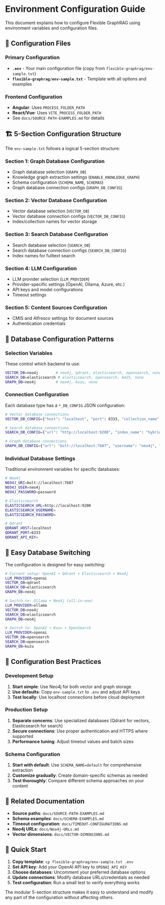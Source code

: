 # Environment Configuration Guide

This document explains how to configure Flexible GraphRAG using environment variables and configuration files.

## 📁 **Configuration Files**

### **Primary Configuration**
- **`.env`** - Your main configuration file (copy from `flexible-graphrag/env-sample.txt`)
- **`flexible-graphrag/env-sample.txt`** - Template with all options and examples

### **Frontend Configuration**
- **Angular**: Uses `PROCESS_FOLDER_PATH` 
- **React/Vue**: Uses `VITE_PROCESS_FOLDER_PATH`
- See `docs/SOURCE-PATH-EXAMPLES.md` for details

## 🏗️ **5-Section Configuration Structure**

The `env-sample.txt` follows a logical 5-section structure:

### **Section 1: Graph Database Configuration**
- Graph database selection (`GRAPH_DB`)
- Knowledge graph extraction settings (`ENABLE_KNOWLEDGE_GRAPH`)
- Schema configuration (`SCHEMA_NAME`, `SCHEMAS`)
- Graph database connection configs (`GRAPH_DB_CONFIG`)

### **Section 2: Vector Database Configuration**  
- Vector database selection (`VECTOR_DB`)
- Vector database connection configs (`VECTOR_DB_CONFIG`)
- Index/collection names for vector storage

### **Section 3: Search Database Configuration**
- Search database selection (`SEARCH_DB`)
- Search database connection configs (`SEARCH_DB_CONFIG`) 
- Index names for fulltext search

### **Section 4: LLM Configuration**
- LLM provider selection (`LLM_PROVIDER`)
- Provider-specific settings (OpenAI, Ollama, Azure, etc.)
- API keys and model configurations
- Timeout settings

### **Section 5: Content Sources Configuration**
- CMIS and Alfresco settings for document sources
- Authentication credentials

## 🔧 **Database Configuration Patterns**

### **Selection Variables**
These control which backend to use:
```bash
VECTOR_DB=neo4j        # neo4j, qdrant, elasticsearch, opensearch, none
SEARCH_DB=elasticsearch # elasticsearch, opensearch, bm25, none  
GRAPH_DB=neo4j         # neo4j, kuzu, none
```

### **Connection Configuration**
Each database type has a `*_DB_CONFIG` JSON configuration:
```bash
# Vector database connections
VECTOR_DB_CONFIG={"host": "localhost", "port": 6333, "collection_name": "hybrid_search_vector"}

# Search database connections  
SEARCH_DB_CONFIG={"url": "http://localhost:9200", "index_name": "hybrid_search_fulltext"}

# Graph database connections
GRAPH_DB_CONFIG={"url": "bolt://localhost:7687", "username": "neo4j", "password": "password"}
```

### **Individual Database Settings**
Traditional environment variables for specific databases:
```bash
# Neo4j
NEO4J_URI=bolt://localhost:7687
NEO4J_USER=neo4j
NEO4J_PASSWORD=password

# Elasticsearch
ELASTICSEARCH_URL=http://localhost:9200
ELASTICSEARCH_USERNAME=
ELASTICSEARCH_PASSWORD=

# Qdrant
QDRANT_HOST=localhost
QDRANT_PORT=6333
QDRANT_API_KEY=
```

## 🎯 **Easy Database Switching**

The configuration is designed for easy switching:

```bash
# Current setup: OpenAI + Qdrant + Elasticsearch + Neo4j
LLM_PROVIDER=openai
VECTOR_DB=qdrant
SEARCH_DB=elasticsearch  
GRAPH_DB=neo4j

# Switch to: Ollama + Neo4j (all-in-one)
LLM_PROVIDER=ollama
VECTOR_DB=neo4j
SEARCH_DB=elasticsearch
GRAPH_DB=neo4j

# Switch to: OpenAI + Kuzu + OpenSearch
LLM_PROVIDER=openai  
VECTOR_DB=opensearch
SEARCH_DB=opensearch
GRAPH_DB=kuzu
```

## 📝 **Configuration Best Practices**

### **Development Setup**
1. **Start simple**: Use Neo4j for both vector and graph storage
2. **Use defaults**: Copy `env-sample.txt` to `.env` and adjust API keys
3. **Test locally**: Use localhost connections before cloud deployment

### **Production Setup**
1. **Separate concerns**: Use specialized databases (Qdrant for vectors, Elasticsearch for search)
2. **Secure connections**: Use proper authentication and HTTPS where supported
3. **Performance tuning**: Adjust timeout values and batch sizes

### **Schema Configuration**
1. **Start with default**: Use `SCHEMA_NAME=default` for comprehensive extraction
2. **Customize gradually**: Create domain-specific schemas as needed
3. **Test thoroughly**: Compare different schema approaches on your content

## 🔗 **Related Documentation**

- **Source paths**: `docs/SOURCE-PATH-EXAMPLES.md`
- **Schema examples**: `docs/SCHEMA-EXAMPLES.md`
- **Timeout configuration**: `docs/TIMEOUT-CONFIGURATIONS.md`
- **Neo4j URLs**: `docs/Neo4j-URLs.md`
- **Vector dimensions**: `docs/VECTOR-DIMENSIONS.md`

## 🚀 **Quick Start**

1. **Copy template**: `cp flexible-graphrag/env-sample.txt .env`
2. **Set API key**: Add your OpenAI API key to `OPENAI_API_KEY`
3. **Choose databases**: Uncomment your preferred database options
4. **Update connections**: Modify database URLs/credentials as needed
5. **Test configuration**: Run a small test to verify everything works

The modular 5-section structure makes it easy to understand and modify any part of the configuration without affecting others.
